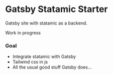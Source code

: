 # Gatsby Statamic Starter

Gatsby site with statamic as a backend.

Work in progress

### Goal

- Integrate statamic with Gatsby
- Tailwind css in js
- All the usual good stuff Gatsby does…
